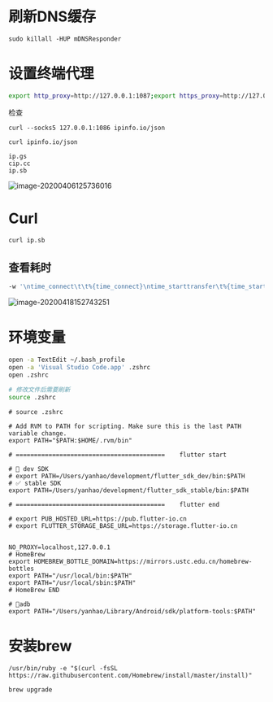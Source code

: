 # 刷新DNS缓存

```
sudo killall -HUP mDNSResponder
```



# 设置终端代理

```bash
export http_proxy=http://127.0.0.1:1087;export https_proxy=http://127.0.0.1:1087;
```

检查

```
curl --socks5 127.0.0.1:1086 ipinfo.io/json

curl ipinfo.io/json

ip.gs
cip.cc
ip.sb
```

![image-20200406125736016](http://mdpic.yanhao.ren/0ce8473b38f8905bc4b91c8a4c657eab.jpg)



# Curl

```bash
curl ip.sb
```

## 查看耗时

```bash
-w '\ntime_connect\t\t%{time_connect}\ntime_starttransfer\t%{time_starttransfer}\ntime_total\t\t%{time_total}\n'
```

![image-20200418152743251](http://mdpic.yanhao.ren/25403c6dbe5b875f2b17ea6a155fe137.png)



# 环境变量

```bash
open -a TextEdit ~/.bash_profile
open -a 'Visual Studio Code.app' .zshrc
open .zshrc

# 修改文件后需要刷新
source .zshrc
```

```
# source .zshrc

# Add RVM to PATH for scripting. Make sure this is the last PATH variable change.
export PATH="$PATH:$HOME/.rvm/bin"

# =========================================    flutter start

# 🐞 dev SDK
# export PATH=/Users/yanhao/development/flutter_sdk_dev/bin:$PATH
# ✅ stable SDK
export PATH=/Users/yanhao/development/flutter_sdk_stable/bin:$PATH

# =========================================    flutter end

# export PUB_HOSTED_URL=https://pub.flutter-io.cn
# export FLUTTER_STORAGE_BASE_URL=https://storage.flutter-io.cn


NO_PROXY=localhost,127.0.0.1
# HomeBrew
export HOMEBREW_BOTTLE_DOMAIN=https://mirrors.ustc.edu.cn/homebrew-bottles
export PATH="/usr/local/bin:$PATH"
export PATH="/usr/local/sbin:$PATH"
# HomeBrew END

# 📱adb
export PATH="/Users/yanhao/Library/Android/sdk/platform-tools:$PATH"

```



# 安装brew

```shell
/usr/bin/ruby -e "$(curl -fsSL https://raw.githubusercontent.com/Homebrew/install/master/install)"
```

```shell
brew upgrade
```

